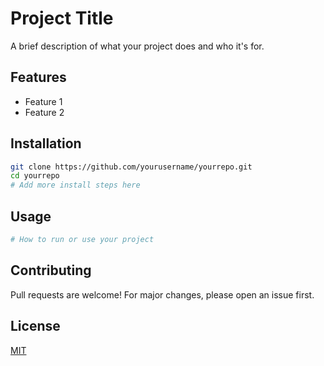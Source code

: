 # Project Title

A brief description of what your project does and who it's for.

## Features
- Feature 1
- Feature 2

## Installation
```bash
git clone https://github.com/yourusername/yourrepo.git
cd yourrepo
# Add more install steps here
```

## Usage
```bash
# How to run or use your project
```

## Contributing
Pull requests are welcome! For major changes, please open an issue first.

## License
[MIT](LICENSE.txt) 